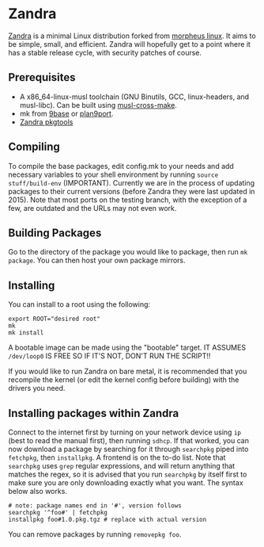 # Zandra

[Zandra](http://zandra.org) is a minimal Linux distribution
forked from [morpheus linux](http://morpheus.2f30.org). It aims to be
simple, small, and efficient. Zandra will hopefully get to a point
where it has a stable release cycle, with security patches of course.

## Prerequisites

* A x86\_64-linux-musl toolchain (GNU Binutils, GCC, linux-headers,
  and musl-libc). Can be built using
  [musl-cross-make](https://github.com/richfelker/musl-cross-make).
* mk from [9base](http://tools.suckless.org/9base/) or
  [plan9port](https://github.com/9fans/plan9port).
* [Zandra pkgtools](http://git.zandra.xyz/pkgtools/log.html)

## Compiling

To compile the base packages, edit config.mk to your needs and add
necessary variables to your shell environment by running
`source stuff/build-env` (IMPORTANT). Currently we are in the process
of updating packages to their current versions (before Zandra they
were last updated in 2015). Note that most ports on the testing
branch, with the exception of a few, are outdated and the URLs may
not even work.

## Building Packages

Go to the directory of the package you would like to package, then run
`mk package`. You can then host your own package mirrors.

## Installing

You can install to a root using the following:

    export ROOT="desired root"
    mk
	mk install

A bootable image can be made using the "bootable" target. IT ASSUMES
`/dev/loop0` IS FREE SO IF IT'S NOT, DON'T RUN THE SCRIPT!!

If you would like to run Zandra on bare metal, it is recommended that
you recompile the kernel (or edit the kernel config before building)
with the drivers you need.

## Installing packages within Zandra

Connect to the internet first by turning on your network device using
`ip` (best to read the manual first), then running `sdhcp`. If that
worked, you can now download a package by searching for it through
`searchpkg` piped into `fetchpkg`, then `installpkg`. A frontend is on
the to-do list. Note that `searchpkg` uses `grep` regular expressions,
and will return anything that matches the regex, so it is advised that
you run `searchpkg` by itself first to make sure you are only
downloading exactly what you want. The syntax below also works.

	# note: package names end in '#', version follows
	searchpkg '^foo#' | fetchpkg
	installpkg foo#1.0.pkg.tgz # replace with actual version

You can remove packages by running `removepkg foo`.
